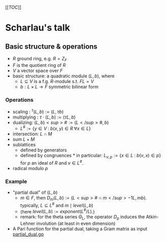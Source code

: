 
[[_TOC_]] 


# Scharlau's talk


## Basic structure & operations

* $R$ ground ring, e.g. $R = Z_F$ 
* $F$ is the quotient ring of $R$ 
* $V$ a vector space over $F$ 
* basic structure: a quadratic module $(L,b)$, where 
   * $L\subseteq V$ is a f.g. $R$-module s.t. $FL=V$ 
   * $b : L\times L\rightarrow F$ symmetric bilinear form 

### Operations

* scaling : $^\tau(L,b) := (L, \tau b)$ 
* multiplying : $\tau\cdot(L,b) := (\tau L, b)$ 
* dualizing: $(L,b)<sup>\# := (L</sup>\#, b)$ 
   * $L^\# := \{ y\in V \;:\; b(x,y)\in R\;\forall x\in L \}$ 
* intersection: $L\cap M$ 
* sum $L+M$ 
* sublattices 
   * defined by generators 
   * defined by congruences 
               * in particular: $L_{v,p} := \{x\in L \;:\; b(v,x) \in p \}$ for $p$ an ideal of $R$ and $v\in L^\#$. 
* radical modulo $p$ 

### Example

* "partial dual" of $(L,b)$ 
   * $m\in F$, then $D_m(L,b) := (L<sup>\#\cap m</sup>{-1} L, mb)$. typically, $L\subseteq L^\#$ and $m\mid level(L,b)$ 
   * (here $level(L,b):=exponent(L^\#/L)$.) 
   * remark: for the theta series $\Theta_L$, the operator $D_p$ induces the Atkin-Lehner involution (at least in even dimension) 
* A Pari function for the partial dual, taking a Gram matrix as input 
<a href="days13/projects/structure/partial_dual.gp">partial_dual.gp</a> 
